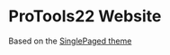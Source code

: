 ProTools22 Website
======================

Based on the [SinglePaged theme](https://github.com/t413/SinglePaged)
